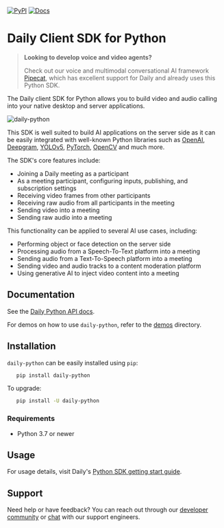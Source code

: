 [![PyPI](https://img.shields.io/pypi/v/daily-python)](https://pypi.org/project/daily-python)
[![Docs](https://img.shields.io/badge/API-docs-00CC00)](https://reference-python.daily.co/)

# Daily Client SDK for Python

> **Looking to develop voice and video agents?**
>
> Check out our voice and multimodal conversational AI framework [Pipecat](https://github.com/pipecat-ai/pipecat), which has excellent support for Daily and already uses this Python SDK.

The Daily client SDK for Python allows you to build video and audio calling into your native desktop and server applications.

![daily-python](https://github.com/daily-co/daily-python/blob/main/daily-python.gif?raw=true)

This SDK is well suited to build AI applications on the server side as it can be
easily integrated with well-known Python libraries such as
[OpenAI](https://github.com/openai/openai-python),
[Deepgram](https://github.com/deepgram/deepgram-python-sdk),
[YOLOv5](https://github.com/ultralytics/yolov5), [PyTorch](https://pytorch.org),
[OpenCV](https://opencv.org/) and much more.

The SDK's core features include:

- Joining a Daily meeting as a participant
- As a meeting participant, configuring inputs, publishing, and subscription settings
- Receiving video frames from other participants
- Receiving raw audio from all participants in the meeting
- Sending video into a meeting
- Sending raw audio into a meeting

This functionality can be applied to several AI use cases, including:

- Performing object or face detection on the server side
- Processing audio from a Speech-To-Text platform into a meeting
- Sending audio from a Text-To-Speech platform into a meeting
- Sending video and audio tracks to a content moderation platform
- Using generative AI to inject video content into a meeting

## Documentation

See the [Daily Python API docs](https://reference-python.daily.co/index.html).

For demos on how to use `daily-python`, refer to the [demos](https://github.com/daily-co/daily-python/tree/main/demos) directory.

## Installation

`daily-python` can be easily installed using `pip`:

```bash
   pip install daily-python
```

To upgrade:

```bash
   pip install -U daily-python
```

### Requirements

- Python 3.7 or newer

## Usage

For usage details, visit Daily's [Python SDK getting start guide](https://docs.daily.co/guides/products/ai-toolkit).

## Support

Need help or have feedback? You can reach out through our [developer community](https://community.daily.co/) or [chat](https://www.daily.co/company/contact/support/) with our support engineers.
